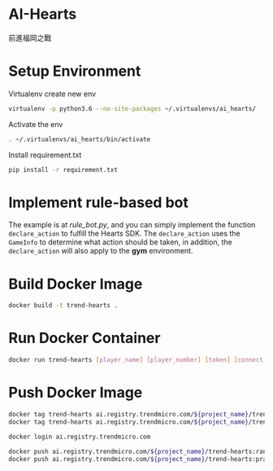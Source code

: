 # AI-Hearts
前進福岡之戰


# Setup Environment

Virtualenv create new env

``` sh
virtualenv -p python3.6 --no-site-packages ~/.virtualenvs/ai_hearts/
```

Activate the env

``` sh
. ~/.virtualenvs/ai_hearts/bin/activate
```

Install requirement.txt

``` sh 
pip install -r requirement.txt
```

# Implement rule-based bot
The example is at *rule_bot.py*, and you can simply implement the function `declare_action` to fulfill the Hearts SDK. The `declare_action` uses the `GameInfo` to determine what action should be taken, in addition, the `declare_action` will also apply to the **gym** environment.

# Build Docker Image
```sh
docker build -t trend-hearts .
```

# Run Docker Container
```sh
docker run trend-hearts [player_name] [player_number] [token] [connect_url]
```

# Push Docker Image
```sh
docker tag trend-hearts ai.registry.trendmicro.com/${project_name}/trend-hearts:rank
docker tag trend-hearts ai.registry.trendmicro.com/${project_name}/trend-hearts:practice

docker login ai.registry.trendmicro.com

docker push ai.registry.trendmicro.com/${project_name}/trend-hearts:rank
docker push ai.registry.trendmicro.com/${project_name}/trend-hearts:practice
```
